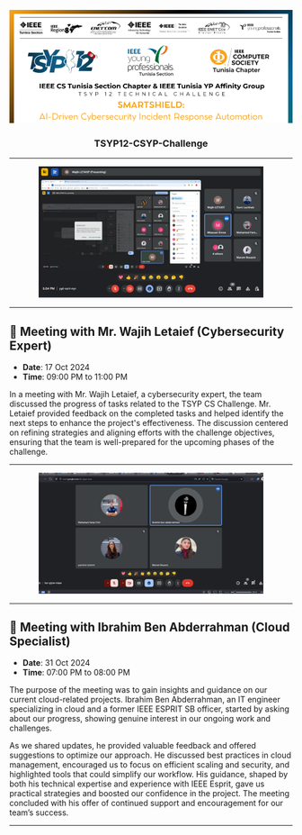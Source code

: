 <p align="center">
  <a href="" rel="noopener">
 <img src="/images/tsyp_img1.png" alt="Project logo"></a>
</p>
<h3 align="center">TSYP12-CSYP-Challenge
</h3>

---

<p align="center">
  <a href="" rel="noopener">
    <img src="/Documentation/Professor&Expert_assesment/meetingwithexpert.png" alt="Second Meeting" width="400">
  </a>
</p>

---

## 📝 Meeting with Mr. Wajih Letaief (Cybersecurity Expert)
- **Date**: 17 Oct 2024  
- **Time**: 09:00 PM to 11:00 PM

In a meeting with Mr. Wajih Letaief, a cybersecurity expert, the team discussed the progress of tasks related to the TSYP CS Challenge. Mr. Letaief provided feedback on the completed tasks and helped identify the next steps to enhance the project's effectiveness. The discussion centered on refining strategies and aligning efforts with the challenge objectives, ensuring that the team is well-prepared for the upcoming phases of the challenge.

---

<p align="center">
  <a href="" rel="noopener">
    <img src="/Documentation/Professor&Expert_assesment/meetingwithengineer.png" alt="Second Meeting" width="400">
  </a>
</p>

---

## 📝 Meeting with Ibrahim Ben Abderrahman (Cloud Specialist)
- **Date**: 31 Oct 2024  
- **Time**: 07:00 PM to 08:00 PM

The purpose of the meeting was to gain insights and guidance on our current cloud-related projects. Ibrahim Ben Abderrahman, an IT engineer specializing in cloud and a former IEEE ESPRIT SB officer, started by asking about our progress, showing genuine interest in our ongoing work and challenges.

As we shared updates, he provided valuable feedback and offered suggestions to optimize our approach. He discussed best practices in cloud management, encouraged us to focus on efficient scaling and security, and highlighted tools that could simplify our workflow. His guidance, shaped by both his technical expertise and experience with IEEE Esprit, gave us practical strategies and boosted our confidence in the project. The meeting concluded with his offer of continued support and encouragement for our team’s success.

---